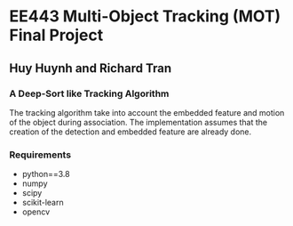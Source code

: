 # EE443 Multi-Object Tracking (MOT) Final Project
## Huy Huynh and Richard Tran

### A Deep-Sort like Tracking Algorithm
The tracking algorithm take into account the embedded feature and motion of the object during association. The implementation assumes that the creation of the detection and embedded feature are already done.

### Requirements
- python==3.8
- numpy 
- scipy
- scikit-learn
- opencv

